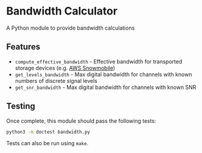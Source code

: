 Bandwidth Calculator
====================

A Python module to provide bandwidth calculations

Features
--------

- `compute_effective_bandwidth` - Effective bandwidth for transported storage devices (e.g. [AWS Snowmobile](https://aws.amazon.com/snowmobile/))
- `get_levels_bandwidth` - Max digital bandwidth for channels with known numbers of discrete signal levels
- `get_snr_bandwidth` - Max digital bandwidth for channels with known SNR

Testing
-------

Once complete, this module should pass the following tests:

```sh
python3 -m doctest bandwidth.py
```

Tests can also be run using `make`.
